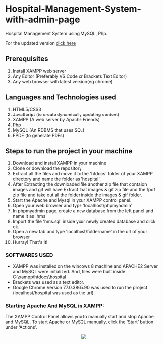 # Hospital-Management-System-with-admin-page
Hospital Management System using MySQL, Php.

For the updated version [click here](https://github.com/GanapathySubramanian/Hospital-Mangement-System-Updated-Version)
## Prerequisites
1. Install XAMPP web server
2. Any Editor (Preferably VS Code or Brackets Text Editor)
3. Any web browser with latest version(eg chrome)

## Languages and Technologies used
1. HTML5/CSS3
2. JavaScript (to create dynamically updating content)
3. XAMPP (A web server by Apache Friends)
4. Php
5. MySQL (An RDBMS that uses SQL)
6. FPDF (to generate PDFs)

## Steps to run the project in your machine
1. Download and install XAMPP in your machine
2. Clone or download the repository
3. Extract all the files and move it to the 'htdocs' folder of your XAMPP directory and name the folder as 'hospital'.
4. After Extracting the downloaded file another zip file that contaion images and gif will have Extract that images & gif zip file and the fpdf zip file and take out  all the folder inside the images & gif folder.
5. Start the Apache and Mysql in your XAMPP control panel.
6. Open your web browser and type 'localhost/phpmyadmin'
7. In phpmyadmin page, create a new database from the left panel and name it as 'hms'
8. Import the file 'hms.sql' inside your newly created database and click ok.
9. Open a new tab and type 'localhost/foldername' in the url of your browser
10. Hurray! That's it!
    
### SOFTWARES USED
  - XAMPP was installed on the windows 8 machine and APACHE2 Server and MySQL were initialized. And, files were built inside C:\xampp\htdocs\hospital
  - Brackets was used as a text editor.
  - Google Chrome Version 77.0.3865.90 was used to run the project (localhost/hospital was used as the url).
  

### Starting Apache And MySQL in XAMPP:
  The XAMPP Control Panel allows you to manually start and stop Apache and MySQL. To start Apache or MySQL manually, click the ‘Start’ button under ‘Actions’.
  
  
<p align="center"><img src="https://user-images.githubusercontent.com/36665975/59350977-fcc68900-8d3a-11e9-9450-e5c478497caa.png"></img></p>
